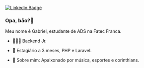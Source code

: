 [![Linkedin Badge](https://camo.githubusercontent.com/bcc835f89077daa2ecf5d7eefd1d1c1a3a3db99f380559a5f67d56b05875b44a/68747470733a2f2f696d672e736869656c64732e696f2f62616467652f2d4c696e6b6564496e2d626c75653f7374796c653d666c61742d737175617265266c6f676f3d4c696e6b6564696e266c6f676f436f6c6f723d7768697465266c696e6b3d68747470733a2f2f7777772e6c696e6b6564696e2e636f6d2f696e2f64617669642d73616e746f732d6134383230343162322f)](https://www.linkedin.com/in/gabriel-goulart-a17b12184/)

### Opa, bão?👋

Meu nome é Gabriel, estudante de ADS na Fatec Franca.

-   👨🏻‍💻 Backend Jr.

-   📰  Estagiário a 3 meses, PHP e Laravel.
-   💬  Sobre mim: Apaixonado por música, esportes e corinthians.
